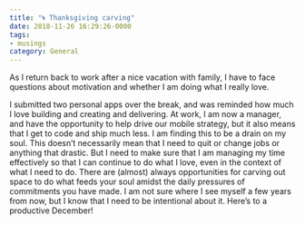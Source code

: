 ```yaml
---
title: "🌀 Thanksgiving carving"
date: 2018-11-26 16:29:26-0000
tags:
- musings
category: General
---
```


As I return back to work after a nice vacation with family, I have to face questions about motivation and whether I am doing what I really love.

I submitted two personal apps over the break, and was reminded how much I love building and creating and delivering. At work, I am now a manager, and have the opportunity to help drive our mobile strategy, but it also means that I get to code and ship much less. I am finding this to be a drain on my soul. This doesn’t necessarily mean that I need to quit or change jobs or anything that drastic. But I need to make sure that I am managing my time effectively so that I can continue to do what I love, even in the context of what I need to do. There are (almost) always opportunities for carving out space to do what feeds your soul amidst the daily pressures of commitments you have made. I am not sure where I see myself a few years from now, but I know that I need to be intentional about it. Here’s to a productive December!